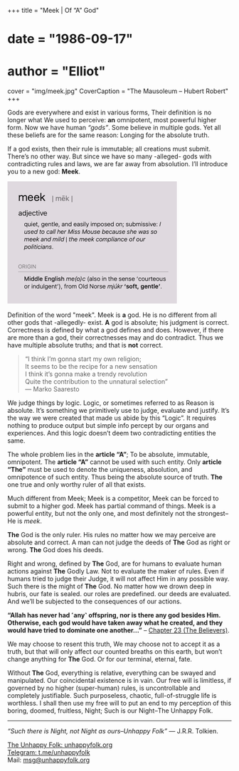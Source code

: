 +++
title = "Meek | Of “A” God"
# date = "1986-09-17"
# author = "Elliot"
cover = "img/meek.jpg"
CoverCaption = "The Mausoleum – Hubert Robert"
+++

Gods are everywhere and exist in various forms, Their definition is no longer what We used to perceive: __an__ omnipotent, most powerful higher form. Now we have human _“gods”_. Some believe in multiple gods. Yet all these beliefs are for the same reason: Longing for the absolute truth.

If a god exists, then their rule is immutable; all creations must submit. There’s no other way. But since we have so many -alleged- gods with contradicting rules and laws, we are far away from absolution. I’ll introduce you to a new god: __Meek__.

![Meek in dictionary](/img/meek_2.png "Meek in dictionary")


Definition of the word "meek"​.
Meek is __a__ god. He is no different from all other gods that -allegedly- exist. __A__ god is absolute; his judgment is correct. Correctness is defined by what a god defines and does. However, if there are more than a god, their correctnesses may and do contradict. Thus we have multiple absolute truths; and that is __not__ correct.

> “I think I’m gonna start my own religion; \
> It seems to be the recipe for a new sensation \
> I think it’s gonna make a trendy revolution \
> Quite the contribution to the unnatural selection” \
— Marko Saaresto

We judge things by logic. Logic, or sometimes referred to as Reason is absolute. It’s something we primitively use to judge, evaluate and justify. It’s the way we were created that made us abide by this “Logic”. It requires nothing to produce output but simple info percept by our organs and experiences. And this logic doesn’t deem two contradicting entities the same. 

The whole problem lies in the __article “A”__; To be absolute, immutable, omnipotent. The __article “A”__ cannot be used with such entity. Only __article “The”__ must be used to denote the uniqueness, absolution, and omnipotence of such entity. Thus being the absolute source of truth. __The__ one true and only worthy ruler of all that exists.

Much different from Meek; Meek is a competitor, Meek can be forced to submit to a higher god. Meek has partial command of things. Meek is a powerful entity, but not the only one, and most definitely not the strongest–He is _meek_.

__The__ God is the only ruler. His rules no matter how we may perceive are absolute and correct. A man can not judge the deeds of __The__ God as right or wrong. __The__ God does his deeds. 

Right and wrong, defined by __The__ God, are for humans to evaluate human actions against __The__ Godly Law. Not to evaluate the maker of rules. Even if humans tried to judge their Judge, it will not affect Him in any possible way. Such there is the might of __The__ God. No matter how we drown deep in hubris, our fate is sealed. our roles are predefined. our deeds are evaluated. And we’ll be subjected to the consequences of our actions.

__“Allah has never had ˹any˺ offspring, nor is there any god besides Him. Otherwise, each god would have taken away what he created, and they would have tried to dominate one another…”__ – [Chapter 23 (The Believers)](https://quran.com/23/91).

We may choose to resent this truth, We may choose not to accept it as a truth, but that will only affect our counted breaths on this earth, but won’t change anything for __The__ God. Or for our terminal, eternal, fate.

Without __The__ God, everything is relative, everything can be swayed and manipulated. Our coincidental existence is in vain. Our free will is limitless, if governed by no higher (super-human) rules, is uncontrollable and completely justifiable. Such purposeless, chaotic, full-of-struggle life is worthless. I shall then use my free will to put an end to my perception of this boring, doomed, fruitless, Night; Such is our Night–The Unhappy Folk.

---
_“Such there is Night, not Night as ours–Unhappy Folk”_ — J.R.R. Tolkien.

[The Unhappy Folk: unhappyfolk.org](https://unhappyfolk.org) \
[Telegram: t.me/unhappyfolk](t.me/unhappyfolk) \
Mail: msg@unhappyfolk.org 